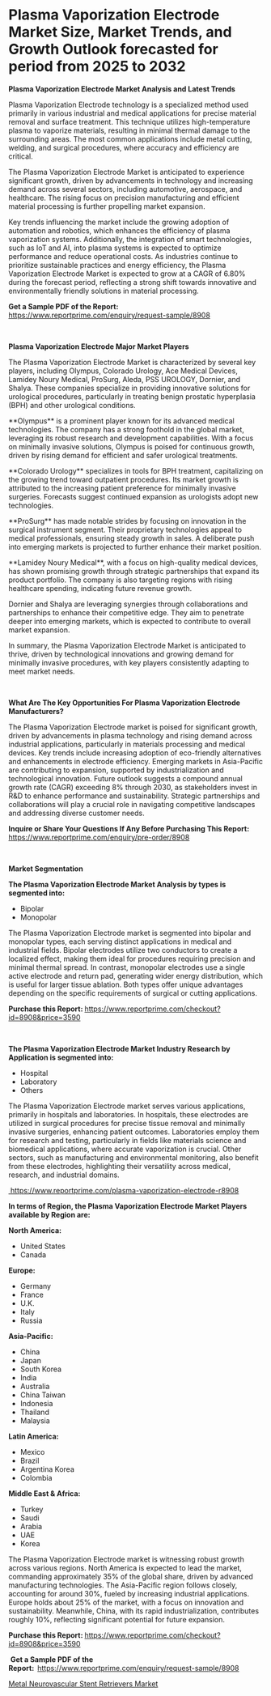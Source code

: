 <p><h1>Plasma Vaporization Electrode Market Size, Market Trends, and Growth Outlook forecasted for period from 2025 to 2032</h1></p><p><strong>Plasma Vaporization Electrode Market Analysis and Latest Trends</strong></p>
<p><p>Plasma Vaporization Electrode technology is a specialized method used primarily in various industrial and medical applications for precise material removal and surface treatment. This technique utilizes high-temperature plasma to vaporize materials, resulting in minimal thermal damage to the surrounding areas. The most common applications include metal cutting, welding, and surgical procedures, where accuracy and efficiency are critical.</p><p>The Plasma Vaporization Electrode Market is anticipated to experience significant growth, driven by advancements in technology and increasing demand across several sectors, including automotive, aerospace, and healthcare. The rising focus on precision manufacturing and efficient material processing is further propelling market expansion.</p><p>Key trends influencing the market include the growing adoption of automation and robotics, which enhances the efficiency of plasma vaporization systems. Additionally, the integration of smart technologies, such as IoT and AI, into plasma systems is expected to optimize performance and reduce operational costs. As industries continue to prioritize sustainable practices and energy efficiency, the Plasma Vaporization Electrode Market is expected to grow at a CAGR of 6.80% during the forecast period, reflecting a strong shift towards innovative and environmentally friendly solutions in material processing.</p></p>
<p><strong>Get a Sample PDF of the Report:&nbsp;</strong> <a href="https://www.reportprime.com/enquiry/request-sample/8908?utm_campaign=3291&utm_medium=2&utm_source=Github&utm_content=ia&utm_term=20032025&utm_id=plasma-vaporization-electrode">https://www.reportprime.com/enquiry/request-sample/8908</a></p>
<p>&nbsp;</p>
<p><strong>Plasma Vaporization Electrode Major Market Players</strong></p>
<p><p>The Plasma Vaporization Electrode Market is characterized by several key players, including Olympus, Colorado Urology, Ace Medical Devices, Lamidey Noury Medical, ProSurg, Aleda, PSS UROLOGY, Dornier, and Shalya. These companies specialize in providing innovative solutions for urological procedures, particularly in treating benign prostatic hyperplasia (BPH) and other urological conditions.</p><p>**Olympus** is a prominent player known for its advanced medical technologies. The company has a strong foothold in the global market, leveraging its robust research and development capabilities. With a focus on minimally invasive solutions, Olympus is poised for continuous growth, driven by rising demand for efficient and safer urological treatments.</p><p>**Colorado Urology** specializes in tools for BPH treatment, capitalizing on the growing trend toward outpatient procedures. Its market growth is attributed to the increasing patient preference for minimally invasive surgeries. Forecasts suggest continued expansion as urologists adopt new technologies.</p><p>**ProSurg** has made notable strides by focusing on innovation in the surgical instrument segment. Their proprietary technologies appeal to medical professionals, ensuring steady growth in sales. A deliberate push into emerging markets is projected to further enhance their market position.</p><p>**Lamidey Noury Medical**, with a focus on high-quality medical devices, has shown promising growth through strategic partnerships that expand its product portfolio. The company is also targeting regions with rising healthcare spending, indicating future revenue growth.</p><p>Dornier and Shalya are leveraging synergies through collaborations and partnerships to enhance their competitive edge. They aim to penetrate deeper into emerging markets, which is expected to contribute to overall market expansion.</p><p>In summary, the Plasma Vaporization Electrode Market is anticipated to thrive, driven by technological innovations and growing demand for minimally invasive procedures, with key players consistently adapting to meet market needs.</p></p>
<p>&nbsp;</p>
<p><strong>What Are The Key Opportunities For Plasma Vaporization Electrode Manufacturers?</strong></p>
<p><p>The Plasma Vaporization Electrode market is poised for significant growth, driven by advancements in plasma technology and rising demand across industrial applications, particularly in materials processing and medical devices. Key trends include increasing adoption of eco-friendly alternatives and enhancements in electrode efficiency. Emerging markets in Asia-Pacific are contributing to expansion, supported by industrialization and technological innovation. Future outlook suggests a compound annual growth rate (CAGR) exceeding 8% through 2030, as stakeholders invest in R&D to enhance performance and sustainability. Strategic partnerships and collaborations will play a crucial role in navigating competitive landscapes and addressing diverse customer needs.</p></p>
<p><strong>Inquire or Share Your Questions If Any Before Purchasing This Report:</strong> <a href="https://www.reportprime.com/enquiry/pre-order/8908?utm_campaign=3291&utm_medium=2&utm_source=Github&utm_content=ia&utm_term=20032025&utm_id=plasma-vaporization-electrode">https://www.reportprime.com/enquiry/pre-order/8908</a></p>
<p>&nbsp;</p>
<p><strong>Market Segmentation</strong></p>
<p><strong>The Plasma Vaporization Electrode Market Analysis by types is segmented into:</strong></p>
<p><ul><li>Bipolar</li><li>Monopolar</li></ul></p>
<p><p>The Plasma Vaporization Electrode market is segmented into bipolar and monopolar types, each serving distinct applications in medical and industrial fields. Bipolar electrodes utilize two conductors to create a localized effect, making them ideal for procedures requiring precision and minimal thermal spread. In contrast, monopolar electrodes use a single active electrode and return pad, generating wider energy distribution, which is useful for larger tissue ablation. Both types offer unique advantages depending on the specific requirements of surgical or cutting applications.</p></p>
<p><strong>Purchase this Report:&nbsp;</strong><a href="https://www.reportprime.com/checkout?id=8908&price=3590&utm_campaign=3291&utm_medium=2&utm_source=Github&utm_content=ia&utm_term=20032025&utm_id=plasma-vaporization-electrode">https://www.reportprime.com/checkout?id=8908&price=3590</a></p>
<p>&nbsp;</p>
<p><strong>The Plasma Vaporization Electrode Market Industry Research by Application is segmented into:</strong></p>
<p><ul><li>Hospital</li><li>Laboratory</li><li>Others</li></ul></p>
<p><p>The Plasma Vaporization Electrode market serves various applications, primarily in hospitals and laboratories. In hospitals, these electrodes are utilized in surgical procedures for precise tissue removal and minimally invasive surgeries, enhancing patient outcomes. Laboratories employ them for research and testing, particularly in fields like materials science and biomedical applications, where accurate vaporization is crucial. Other sectors, such as manufacturing and environmental monitoring, also benefit from these electrodes, highlighting their versatility across medical, research, and industrial domains.</p></p>
<p><a href="https://www.reportprime.com/plasma-vaporization-electrode-r8908?utm_campaign=3291&utm_medium=2&utm_source=Github&utm_content=ia&utm_term=20032025&utm_id=plasma-vaporization-electrode">&nbsp;https://www.reportprime.com/plasma-vaporization-electrode-r8908</a></p>
<p><strong>In terms of Region, the Plasma Vaporization Electrode Market Players available by Region are:</strong></p>
<p>
    <p> <strong> North America: </strong>
        <ul>
            <li>United States</li>
            <li>Canada</li>
        </ul>
        </p> 
    <p> <strong> Europe: </strong>
        <ul>
            <li>Germany</li>
            <li>France</li>
            <li>U.K.</li>
            <li>Italy</li>
            <li>Russia</li>
        </ul>
        </p> 
    <p> <strong> Asia-Pacific: </strong>
        <ul>
            <li>China</li>
            <li>Japan</li>
            <li>South Korea</li>
            <li>India</li>
            <li>Australia</li>
            <li>China Taiwan</li>
            <li>Indonesia</li>
            <li>Thailand</li>
            <li>Malaysia</li>
        </ul>
        </p> 
    <p> <strong> Latin America: </strong>
        <ul>
            <li>Mexico</li>
            <li>Brazil</li>
            <li>Argentina Korea</li>
            <li>Colombia</li>
        </ul>
        </p> 
    <p> <strong> Middle East & Africa: </strong>
        <ul>
            <li>Turkey</li>
            <li>Saudi</li>
            <li>Arabia</li>
            <li>UAE</li>
            <li>Korea</li>
        </ul>
    </p>
    </p>
<p><p>The Plasma Vaporization Electrode market is witnessing robust growth across various regions. North America is expected to lead the market, commanding approximately 35% of the global share, driven by advanced manufacturing technologies. The Asia-Pacific region follows closely, accounting for around 30%, fueled by increasing industrial applications. Europe holds about 25% of the market, with a focus on innovation and sustainability. Meanwhile, China, with its rapid industrialization, contributes roughly 10%, reflecting significant potential for future expansion.</p></p>
<p><strong>Purchase this Report: </strong><a href="https://www.reportprime.com/checkout?id=8908&price=3590&utm_campaign=3291&utm_medium=2&utm_source=Github&utm_content=ia&utm_term=20032025&utm_id=plasma-vaporization-electrode">https://www.reportprime.com/checkout?id=8908&price=3590</a></p>
<p>&nbsp;<strong>Get a Sample PDF of the Report:&nbsp;&nbsp;</strong><a href="https://www.reportprime.com/enquiry/request-sample/8908?utm_campaign=3291&utm_medium=2&utm_source=Github&utm_content=ia&utm_term=20032025&utm_id=plasma-vaporization-electrode">https://www.reportprime.com/enquiry/request-sample/8908</a></p>
<p><strong></strong></p>
<p><p><a href="https://github.com/ijffseandy/Market-Research-Report-List-1/blob/main/metal-neurovascular-stent-retrievers-market.md?utm_campaign=3291&utm_medium=2&utm_source=Github&utm_content=ia&utm_term=20032025&utm_id=plasma-vaporization-electrode">Metal Neurovascular Stent Retrievers Market</a></p></p>